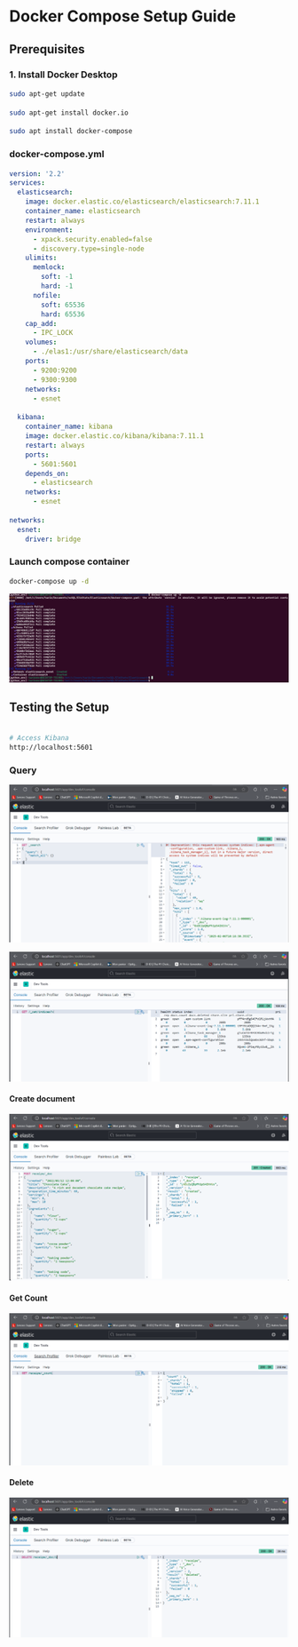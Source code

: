 # Docker Compose Setup Guide

## Prerequisites

### 1. Install Docker Desktop
```bash
sudo apt-get update

sudo apt-get install docker.io

sudo apt install docker-compose
```

### docker-compose.yml
```yaml
version: '2.2'
services:
  elasticsearch:
    image: docker.elastic.co/elasticsearch/elasticsearch:7.11.1
    container_name: elasticsearch
    restart: always
    environment:
      - xpack.security.enabled=false
      - discovery.type=single-node
    ulimits:
      memlock:
        soft: -1
        hard: -1
      nofile:
        soft: 65536
        hard: 65536
    cap_add:
      - IPC_LOCK
    volumes:
      - ./elas1:/usr/share/elasticsearch/data
    ports:
      - 9200:9200
      - 9300:9300
    networks:
      - esnet

  kibana:
    container_name: kibana
    image: docker.elastic.co/kibana/kibana:7.11.1
    restart: always
    ports:
      - 5601:5601
    depends_on:
      - elasticsearch
    networks:
      - esnet

networks:
  esnet:
    driver: bridge
```
### Launch compose container
```bash
docker-compose up -d
```
![alt text](./Capture/kibana.png)
## Testing the Setup
```bash

# Access Kibana
http://localhost:5601
```

### Query
![alt text](./Capture/query.png)

![alt text](./Capture/indice.png)

#### Create document 
![alt text](./Capture/create.png)

#### Get Count 
![alt text](./Capture/count.png)

#### Delete 
![alt text](./Capture/delete.png)